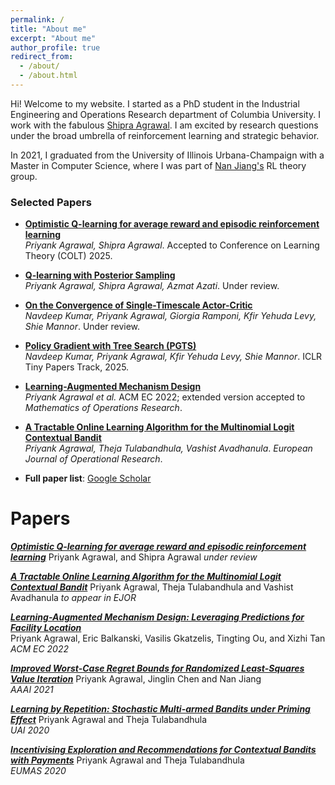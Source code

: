 ```yaml
---
permalink: /
title: "About me"
excerpt: "About me"
author_profile: true
redirect_from: 
  - /about/
  - /about.html
---
```


Hi! Welcome to my website. I started as a PhD student in the Industrial Engineering and Operations Research department of Columbia University. I work with the fabulous [Shipra Agrawal](http://www.columbia.edu/~sa3305/). I am excited by research questions under the broad umbrella of reinforcement learning and strategic behavior.

In 2021, I graduated from the University of Illinois Urbana-Champaign with a Master in Computer Science, where I was part of [Nan Jiang's](https://nanjiang.cs.illinois.edu/) RL theory group. 



### Selected Papers

- **[Optimistic Q-learning for average reward and episodic reinforcement learning](https://arxiv.org/abs/2407.13743)**  
  *Priyank Agrawal, Shipra Agrawal*. Accepted to Conference on Learning Theory (COLT) 2025.

- **[Q-learning with Posterior Sampling](https://arxiv.org/abs/2506.00917)**  
  *Priyank Agrawal, Shipra Agrawal, Azmat Azati*. Under review.

- **[On the Convergence of Single-Timescale Actor-Critic](https://arxiv.org/abs/2410.08868)**  
  *Navdeep Kumar, Priyank Agrawal, Giorgia Ramponi, Kfir Yehuda Levy, Shie Mannor*. Under review.

- **[Policy Gradient with Tree Search (PGTS)]()**  
  *Navdeep Kumar, Priyank Agrawal, Kfir Yehuda Levy, Shie Mannor*. ICLR Tiny Papers Track, 2025.

- **[Learning-Augmented Mechanism Design](https://arxiv.org/abs/2202.04080)**  
  *Priyank Agrawal et al.* ACM EC 2022; extended version accepted to *Mathematics of Operations Research*.

- **[A Tractable Online Learning Algorithm for the Multinomial Logit Contextual Bandit](https://arxiv.org/pdf/2011.14033.pdf)**  
  *Priyank Agrawal, Theja Tulabandhula, Vashist Avadhanula*. *European Journal of Operational Research*.

- **Full paper list**: [Google Scholar](https://scholar.google.com/citations?user=0VrLVDwAAAAJ&hl=en)



# Papers

[***Optimistic Q-learning for average reward and episodic reinforcement learning***](https://arxiv.org/abs/2407.13743)
Priyank Agrawal, and Shipra Agrawal 
*under review*

[***A Tractable Online Learning Algorithm for the Multinomial Logit Contextual Bandit***](https://arxiv.org/pdf/2011.14033.pdf)
Priyank Agrawal, Theja Tulabandhula and Vashist Avadhanula 
*to appear in EJOR*

[***Learning-Augmented Mechanism Design: Leveraging Predictions for Facility Location***](https://arxiv.org/pdf/2204.01120.pdf)<br>
Priyank Agrawal, Eric Balkanski, Vasilis Gkatzelis, Tingting Ou, and Xizhi Tan <br>
*ACM EC 2022*

[***Improved Worst-Case Regret Bounds for Randomized Least-Squares Value Iteration***](https://arxiv.org/pdf/2010.12163.pdf)
Priyank Agrawal, Jinglin Chen and Nan Jiang <br>
*AAAI 2021*

[***Learning by Repetition: Stochastic Multi-armed Bandits under Priming Effect***](https://arxiv.org/pdf/2006.10356.pdf)
Priyank Agrawal and Theja Tulabandhula <br> 
*UAI 2020*

[***Incentivising Exploration and Recommendations for Contextual Bandits with Payments***](https://arxiv.org/pdf/2001.07853.pdf)
Priyank Agrawal and Theja Tulabandhula <br>
*EUMAS 2020*

